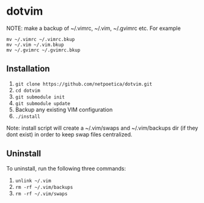 dotvim
======

NOTE: make a backup of ~/.vimrc, ~/.vim, ~/.gvimrc etc. For example

```
mv ~/.vimrc ~/.vimrc.bkup
mv ~/.vim ~/.vim.bkup
mv ~/.gvimrc ~/.gvimrc.bkup
```

Installation
------------

1. `git clone https://github.com/netpoetica/dotvim.git`
2. `cd dotvim`
3. `git submodule init`
4. `git submodule update`
5. Backup any existing VIM configuration
6. `./install`

Note: install script will create a ~/.vim/swaps and ~/.vim/backups dir (if they dont exist) in order to keep swap files centralized.

Uninstall
---------
To uninstall, run the following three commands:
1. `unlink ~/.vim`
2. `rm -rf ~/.vim/backups`
3. `rm -rf ~/.vim/swaps`
